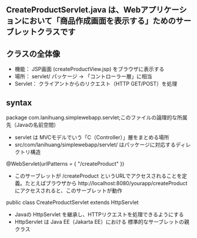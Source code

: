 ## CreateProductServlet.java は、Webアプリケーションにおいて「商品作成画面を表示する」ためのサーブレットクラスです
## クラスの全体像
- 機能： JSP画面 (createProductView.jsp) をブラウザに表示する
- 場所： servlet/ パッケージ → 「コントローラー層」に相当
- Servlet： クライアントからのリクエスト（HTTP GET/POST）を処理

## syntax
package com.lanihuang.simplewebapp.servlet;このファイルの論理的な所属先（Javaの名前空間）
- servlet は MVCモデルでいう「C（Controller）」層をまとめる場所
- src/com/lanihuang/simplewebapp/servlet/ はパッケージに対応するディレクトリ構造

@WebServlet(urlPatterns = { "/createProduct" })
- このサーブレットが /createProduct というURLでアクセスされることを定義。たとえばブラウザから http://localhost:8080/yourapp/createProduct にアクセスされると、このサーブレットが動作

public class CreateProductServlet extends HttpServlet
- Javaの HttpServlet を継承し、HTTPリクエストを処理できるようにする
- HttpServlet は Java EE（Jakarta EE）における 標準的なサーブレットの親クラス
